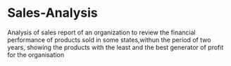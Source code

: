 # Sales-Analysis
Analysis of sales report of an organization to review the financial performance of products sold in some states,withun the period of two years, showing the products with the least and the best generator of profit for the organisation
